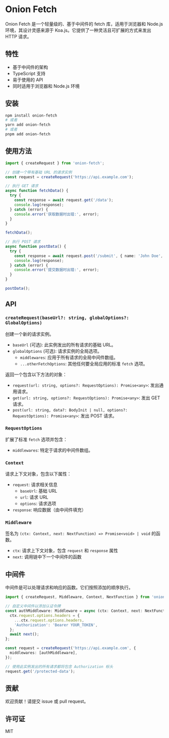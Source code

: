 # Onion Fetch

Onion Fetch 是一个轻量级的、基于中间件的 fetch 库，适用于浏览器和 Node.js 环境，其设计灵感来源于 Koa.js。它提供了一种灵活且可扩展的方式来发出 HTTP 请求。

## 特性

- 基于中间件的架构
- TypeScript 支持
- 易于使用的 API
- 同时适用于浏览器和 Node.js 环境

## 安装

```bash
npm install onion-fetch
# 或者
yarn add onion-fetch
# 或者
pnpm add onion-fetch
```

## 使用方法

```typescript
import { createRequest } from 'onion-fetch';

// 创建一个带有基础 URL 的请求实例
const request = createRequest('https://api.example.com');

// 执行 GET 请求
async function fetchData() {
  try {
    const response = await request.get('/data');
    console.log(response);
  } catch (error) {
    console.error('获取数据时出错:', error);
  }
}

fetchData();

// 执行 POST 请求
async function postData() {
  try {
    const response = await request.post('/submit', { name: 'John Doe', age: 30 });
    console.log(response);
  } catch (error) {
    console.error('提交数据时出错:', error);
  }
}

postData();
```

## API

### `createRequest(baseUrl?: string, globalOptions?: GlobalOptions)`

创建一个新的请求实例。

- `baseUrl` (可选): 此实例发出的所有请求的基础 URL。
- `globalOptions` (可选): 请求实例的全局选项。
  - `middlewares`: 应用于所有请求的全局中间件数组。
  - `...otherFetchOptions`: 其他任何要全局应用的标准 `fetch` 选项。

返回一个包含以下方法的对象：

- `request(url: string, options?: RequestOptions): Promise<any>`: 发出通用请求。
- `get(url: string, options?: RequestOptions): Promise<any>`: 发出 GET 请求。
- `post(url: string, data?: BodyInit | null, options?: RequestOptions): Promise<any>`: 发出 POST 请求。

### `RequestOptions`

扩展了标准 `fetch` 选项并包含：

- `middlewares`: 特定于请求的中间件数组。

### `Context`

请求上下文对象，包含以下属性：

- `request`: 请求相关信息
  - `baseUrl`: 基础 URL
  - `url`: 请求 URL
  - `options`: 请求选项
- `response`: 响应数据（由中间件填充）

### `Middleware`

签名为 `(ctx: Context, next: NextFunction) => Promise<void> | void` 的函数。

- `ctx`: 请求上下文对象，包含 `request` 和 `response` 属性
- `next`: 调用链中下一个中间件的函数

## 中间件

中间件是可以处理请求和响应的函数。它们按照添加的顺序执行。

```typescript
import { createRequest, Middleware, Context, NextFunction } from 'onion-fetch';

// 自定义中间件以添加认证令牌
const authMiddleware: Middleware = async (ctx: Context, next: NextFunction) => {
  ctx.request.options.headers = {
    ...ctx.request.options.headers,
    'Authorization': 'Bearer YOUR_TOKEN',
  };
  await next();
};

const request = createRequest('https://api.example.com', {
  middlewares: [authMiddleware],
});

// 使用此实例发出的所有请求都将包含 Authorization 标头
request.get('/protected-data');
```

## 贡献

欢迎贡献！请提交 issue 或 pull request。

## 许可证

MIT